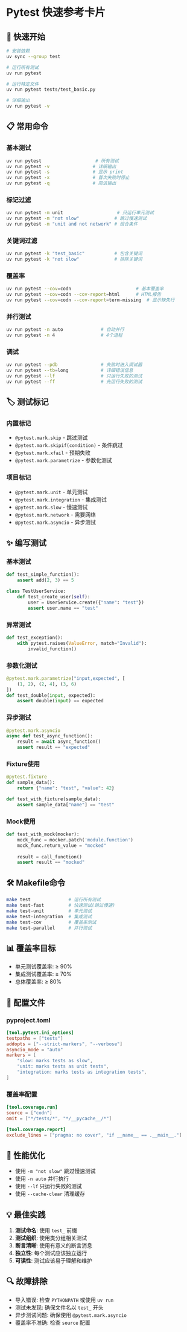 # Pytest 快速参考卡片

## 🚀 快速开始

```bash
# 安装依赖
uv sync --group test

# 运行所有测试
uv run pytest

# 运行特定文件
uv run pytest tests/test_basic.py

# 详细输出
uv run pytest -v
```

## 📋 常用命令

### 基本测试
```bash
uv run pytest                    # 所有测试
uv run pytest -v                # 详细输出
uv run pytest -s                # 显示 print
uv run pytest -x                # 首次失败时停止
uv run pytest -q                # 简洁输出
```

### 标记过滤
```bash
uv run pytest -m unit                    # 只运行单元测试
uv run pytest -m "not slow"             # 跳过慢速测试
uv run pytest -m "unit and not network" # 组合条件
```

### 关键词过滤
```bash
uv run pytest -k "test_basic"           # 包含关键词
uv run pytest -k "not slow"             # 排除关键词
```

### 覆盖率
```bash
uv run pytest --cov=codn                        # 基本覆盖率
uv run pytest --cov=codn --cov-report=html      # HTML报告
uv run pytest --cov=codn --cov-report=term-missing  # 显示缺失行
```

### 并行测试
```bash
uv run pytest -n auto              # 自动并行
uv run pytest -n 4                 # 4个进程
```

### 调试
```bash
uv run pytest --pdb                # 失败时进入调试器
uv run pytest --tb=long            # 详细错误信息
uv run pytest --lf                 # 只运行失败的测试
uv run pytest --ff                 # 先运行失败的测试
```

## 🏷️ 测试标记

### 内置标记
- `@pytest.mark.skip` - 跳过测试
- `@pytest.mark.skipif(condition)` - 条件跳过
- `@pytest.mark.xfail` - 预期失败
- `@pytest.mark.parametrize` - 参数化测试

### 项目标记
- `@pytest.mark.unit` - 单元测试
- `@pytest.mark.integration` - 集成测试
- `@pytest.mark.slow` - 慢速测试
- `@pytest.mark.network` - 需要网络
- `@pytest.mark.asyncio` - 异步测试

## ✨ 编写测试

### 基本测试
```python
def test_simple_function():
    assert add(2, 3) == 5

class TestUserService:
    def test_create_user(self):
        user = UserService.create({"name": "test"})
        assert user.name == "test"
```

### 异常测试
```python
def test_exception():
    with pytest.raises(ValueError, match="Invalid"):
        invalid_function()
```

### 参数化测试
```python
@pytest.mark.parametrize("input,expected", [
    (1, 2), (2, 4), (3, 6)
])
def test_double(input, expected):
    assert double(input) == expected
```

### 异步测试
```python
@pytest.mark.asyncio
async def test_async_function():
    result = await async_function()
    assert result == "expected"
```

### Fixture使用
```python
@pytest.fixture
def sample_data():
    return {"name": "test", "value": 42}

def test_with_fixture(sample_data):
    assert sample_data["name"] == "test"
```

### Mock使用
```python
def test_with_mock(mocker):
    mock_func = mocker.patch('module.function')
    mock_func.return_value = "mocked"
    
    result = call_function()
    assert result == "mocked"
```

## 🛠️ Makefile命令

```bash
make test              # 运行所有测试
make test-fast         # 快速测试(跳过慢速)
make test-unit         # 单元测试
make test-integration  # 集成测试
make test-cov          # 覆盖率测试
make test-parallel     # 并行测试
```

## 📊 覆盖率目标

- 单元测试覆盖率: ≥ 90%
- 集成测试覆盖率: ≥ 70%
- 总体覆盖率: ≥ 80%

## 🔧 配置文件

### pyproject.toml
```toml
[tool.pytest.ini_options]
testpaths = ["tests"]
addopts = ["--strict-markers", "--verbose"]
asyncio_mode = "auto"
markers = [
    "slow: marks tests as slow",
    "unit: marks tests as unit tests",
    "integration: marks tests as integration tests",
]
```

### 覆盖率配置
```toml
[tool.coverage.run]
source = ["codn"]
omit = ["*/tests/*", "*/__pycache__/*"]

[tool.coverage.report]
exclude_lines = ["pragma: no cover", "if __name__ == .__main__."]
```

## 🚀 性能优化

- 使用 `-m "not slow"` 跳过慢速测试
- 使用 `-n auto` 并行执行
- 使用 `--lf` 只运行失败的测试
- 使用 `--cache-clear` 清理缓存

## 💡 最佳实践

1. **测试命名**: 使用 `test_` 前缀
2. **测试组织**: 使用类分组相关测试
3. **断言清晰**: 使用有意义的断言消息
4. **独立性**: 每个测试应该独立运行
5. **可读性**: 测试应该易于理解和维护

## 🔍 故障排除

- 导入错误: 检查 `PYTHONPATH` 或使用 `uv run`
- 测试未发现: 确保文件名以 `test_` 开头
- 异步测试问题: 确保使用 `@pytest.mark.asyncio`
- 覆盖率不准确: 检查 `source` 配置